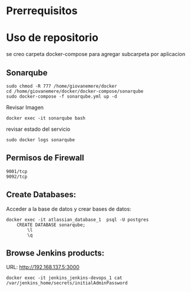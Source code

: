 # Prerrequisitos

# Uso de repositorio

se creo carpeta docker-compose para agregar subcarpeta por aplicacion

## Sonarqube

```
sudo chmod -R 777 /home/giovanemere/docker
cd /home/giovanemere/docker/docker-compose/sonarqube
sudo docker-compose -f sonarqube.yml up -d
```

Revisar Imagen

```
docker exec -it sonarqube bash
```

revisar estado del servicio

```
sudo docker logs sonarqube
```

## Permisos de Firewall

```
9001/tcp
9092/tcp
```

## Create Databases:

Acceder a la base de datos y crear bases de datos:

```
docker exec -it atlassian_database_1  psql -U postgres
	CREATE DATABASE sonarqube;
      	\l
      	\q
```


## Browse Jenkins products:

URL:   http://192.168.137.5:3000


```
docker exec -it jenkins_jenkins-devops_1 cat /var/jenkins_home/secrets/initialAdminPassword
```
